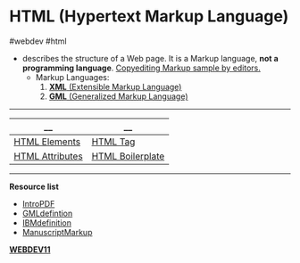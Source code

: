 # HTML (Hypertext Markup Language)
#webdev #html
- describes the structure of a Web page. It is a Markup language, **not a programming language**. [Copyediting Markup sample by editors.](CopyMarkup)
	- Markup Languages:
		1. [**XML** (Extensible Markup Language)](XML)
		2. [**GML** (Generalized Markup Language)](GML)

---
__               |               __
----             |             ----
[HTML Elements](HTMLElements)    | [HTML Tag](HTMLTag)
[HTML Attributes](HTMLAttrib)  | [HTML Boilerplate](HTMLBoil)

---
**Resource list**
- [IntroPDF](https://drive.google.com/file/d/1dvDs5SzDasugQaIA1afCobvmSF2IYE2Z/view)
- [GMLdefintion](https://www.techtarget.com/whatis/definition/GML-Generalized-Markup-Language#:~:text=GML%20frees%20document%20creators%20from,IBM%27s%20set%20of%20GML%20tags.)
- [IBMdefinition](https://techmonitor.ai/what-is/what-is-ibm-4950406)
- [ManuscriptMarkup](https://writersblockpartyblog.com/2017/12/14/deciphering-copyediting-markup/)

**[WEBDEV11](webdev11)**